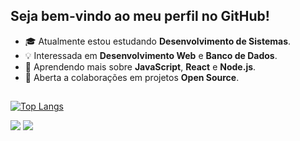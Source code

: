 ## Seja bem-vindo ao meu perfil no GitHub! 

- 🎓 Atualmente estou estudando **Desenvolvimento de Sistemas**.
- 💡 Interessada em **Desenvolvimento Web** e **Banco de Dados**.
- 🌱 Aprendendo mais sobre **JavaScript**, **React** e **Node.js**.
- 🤝 Aberta a colaborações em projetos **Open Source**.
<div>
  
  ##
[![Top Langs](https://github-readme-stats.vercel.app/api/top-langs/?username=leticia44&layout=donut&theme=highcontrast)](https://github.com/leticia44/github-readme-stats)
 </div>

 
<div> 
  <a href = "mailto:leticia.silva55gmail.com"><img src="https://img.shields.io/badge/-Gmail-%23333?style=for-the-badge&logo=gmail&logoColor=red" target="_blank"></a>
  <a href="https://www.linkedin.com/in/let%C3%ADcia-braga-27616623a/" target="_blank"><img src="https://img.shields.io/badge/-LinkedIn-%230077B5?style=for-the-badge&logo=linkedin&logoColor=white" target="_blank"></a> 
  
</div>
